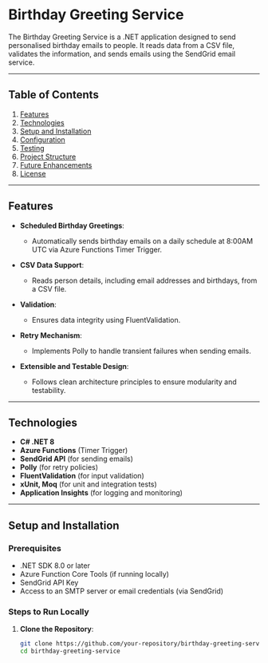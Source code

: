 # Birthday Greeting Service

The Birthday Greeting Service is a .NET application designed to send personalised birthday emails to people. It reads data from a CSV file, validates the information, and sends emails using the SendGrid email service.

---

## Table of Contents
1. [Features](#features)
2. [Technologies](#technologies)
3. [Setup and Installation](#setup-and-installation)
4. [Configuration](#configuration)
5. [Testing](#testing)
6. [Project Structure](#project-structure)
7. [Future Enhancements](#future-enhancements)
8. [License](#license)

---

## Features

- **Scheduled Birthday Greetings**:
  - Automatically sends birthday emails on a daily schedule at 8:00AM UTC via Azure Functions Timer Trigger.

- **CSV Data Support**:
  - Reads person details, including email addresses and birthdays, from a CSV file.

- **Validation**:
  - Ensures data integrity using FluentValidation.

- **Retry Mechanism**:
  - Implements Polly to handle transient failures when sending emails.

- **Extensible and Testable Design**:
  - Follows clean architecture principles to ensure modularity and testability.

---

## Technologies

- **C# .NET 8**
- **Azure Functions** (Timer Trigger)
- **SendGrid API** (for sending emails)
- **Polly** (for retry policies)
- **FluentValidation** (for input validation)
- **xUnit, Moq** (for unit and integration tests)
- **Application Insights** (for logging and monitoring)

---

## Setup and Installation

### Prerequisites
- .NET SDK 8.0 or later
- Azure Function Core Tools (if running locally)
- SendGrid API Key
- Access to an SMTP server or email credentials (via SendGrid)

### Steps to Run Locally
1. **Clone the Repository**:
   ```bash
   git clone https://github.com/your-repository/birthday-greeting-service.git
   cd birthday-greeting-service
